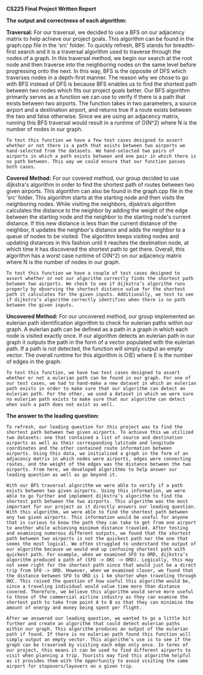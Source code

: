 **CS225 Final Project Written Report**

**The output and correctness of each algorithm:**

**Traversal:**
	For our traversal, we decided to use a BFS on our adjacency matrix to help achieve our project goals. This algorithm can be found in the graph.cpp file in the ‘src’ folder. To quickly refresh, BFS stands for breadth-first search and it is a traversal algorithm used to traverse through the nodes of a graph. In this traversal method, we begin our search at the root node and then traverse into the neighboring nodes on the same level before progressing onto the next. In this way, BFS is the opposite of DFS which traverses nodes in a depth-first manner. The reason why we chose to go with BFS instead of DFS is because BFS enables us to find the shortest path between two nodes which fits our project goals better. Our BFS algorithm primarily serves as a function we can use to verify if there is a path that exists between two airports. The function takes in two parameters, a source airport and a destination airport, and returns true if a route exists between the two and false otherwise. Since we are using an adjacency matrix, running this BFS traversal would result in a runtime of O(N^2) where N is the number of nodes in our graph.

	To test this function we have a few test cases designed to assert whether or not there is a path that exists between two airports we hand-selected from the datasets. We hand-selected two pairs of airports in which a path exists between and one pair in which there is no path between. This way we could ensure that our function passes both cases.
 
**Covered Method:**
	For our covered method, our group decided to use dijkstra's algorithm in order to find the shortest path of routes between two given airports. This algorithm can also be found in the graph.cpp file in the ‘src’ folder. This algorithm starts at the starting node and then visits the neighboring nodes. While visiting the neighbors, dijsktra’s algorithm calculates the distance to the neighbor by adding the weight of the edge between the starting node and the neighbor to the starting node's current distance. If this new distance is less than the current distance of the neighbor, it updates the neighbor's distance and adds the neighbor to a queue of nodes to be visited. The algorithm keeps visiting nodes and updating distances in this fashion until it reaches the destination node, at which time it has discovered the shortest path to get there. Overall, this algorithm has a worst case runtime of O(N^2) on our adjacency matrix where N is the number of nodes in our graph.

	To test this function we have a couple of test cases designed to assert whether or not our algorithm correctly finds the shortest path between two airports. We check to see if dijkstra’s algorithm runs properly by observing the shortest distance value for the shortest path it calculates for the given inputs. Additionally, we test to see if dijkstra’s algorithm correctly identifies when there is no path between the given inputs.

**Uncovered Method:**
	For our uncovered method, our group implemented an eulerian path identification algorithm to check for eulerian paths within our graph. A eulerian path can be defined as a path in a graph in which each node is visited exactly once. If our algorithm detects an eulerian path in our graph it outputs the path in the form of a vector populated with the eulerian path. If a path is not detected, the function will simply output an empty vector. The overall runtime for this algorithm is O(E) where E is the number of edges in the graph.

	To test this function, we have two test cases designed to assert whether or not a eulerian path can be found in our graph. For one of our test cases, we had to hand-make a new dataset in which an eulerian path exists in order to make sure that our algorithm can detect an eulerian path. For the other, we used a dataset in which we were sure no eulerian path exists to make sure that our algorithm can detect when such a path does not exist as well. 
 
**The answer to the leading question:**

	To refresh, our leading question for this project was to find the shortest path between two given airports. To achieve this we utilized two datasets: one that contained a list of source and destination airports as well as their corresponding latitude and longitude coordinates and the other contained route information between airports. Using this data, we initialized a graph in the form of an adjacency matrix in which nodes were airports, edges were connecting routes, and the weight of the edges was the distance between the two airports. From here, we developed algorithms to help answer our leading question as well as go beyond it. 

	With our BFS traversal algorithm we were able to verify if a path exists between two given airports. Using this information, we were able to go further and implement dijkstra’s algorithm to find the shortest path between the two airports. This algorithm was the most important for our project as it directly answers our leading question. With this algorithm, we were able to find the shortest path between any two given airports. This information would be useful for anyone that is curious to know the path they can take to get from one airport to another while achieving minimum distance traveled. After testing and examining numerous different outputs, we found that the shortest path between two airports is not the quickest path nor the one that seems the most logical. We often struggled to understand the output of our algorithm because we would end up confusing shortest path with quickest path. For example, when we examined SFO to ORD, dijkstra’s algorithm produced a path of (SFO -> OKC -> ORD). Logically, this may not seem right for the shortest path since that would just be a direct trip from SFO -> ORD. However, when we examined closer, we found that the distance between SFO to ORD is 1 km shorter when traveling through OKC. This raised the question of how useful this algorithm would be, since a traveling individual would value time more than distance covered. Therefore, we believe this algorithm would serve more useful to those of the commercial airline industry as they can examine the shortest path to take from point A to B so that they can minimize the amount of energy and money being spent per flight. 

	After we answered our leading question, we wanted to go a little bit further and create an algorithm that could detect eulerian paths within our graph. This algorithm produces an output of the eulerian path if found. If there is no eulerian path found this function will simply output an empty vector. This algorithm’s use is to see if the graph can be traversed by visiting each edge only once. In terms of our project, this means it can be used to find different airports to visit when planning a trip. Tourists may find this algorithm helpful as it provides them with the opportunity to avoid visiting the same airport for stopovers/layovers on a given trip.
